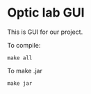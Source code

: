 # Optic lab GUI
This is GUI for our project.

To compile:
```
make all
```
To make .jar
```
make jar
```
